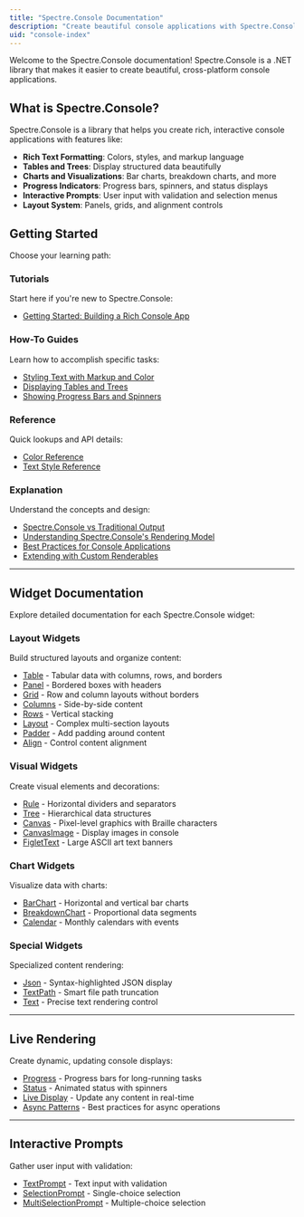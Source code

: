 ```yaml
---
title: "Spectre.Console Documentation"
description: "Create beautiful console applications with Spectre.Console"
uid: "console-index"
---
```


Welcome to the Spectre.Console documentation! Spectre.Console is a .NET library that makes it easier to create beautiful, cross-platform console applications.

## What is Spectre.Console?

Spectre.Console is a library that helps you create rich, interactive console applications with features like:

- **Rich Text Formatting**: Colors, styles, and markup language
- **Tables and Trees**: Display structured data beautifully
- **Charts and Visualizations**: Bar charts, breakdown charts, and more
- **Progress Indicators**: Progress bars, spinners, and status displays
- **Interactive Prompts**: User input with validation and selection menus
- **Layout System**: Panels, grids, and alignment controls

## Getting Started

Choose your learning path:

### Tutorials
Start here if you're new to Spectre.Console:
- [Getting Started: Building a Rich Console App](/console/tutorials/getting-started-building-rich-console-app)

### How-To Guides
Learn how to accomplish specific tasks:
- [Styling Text with Markup and Color](/console/how--to/styling-text-with-markup-and-color)
- [Displaying Tables and Trees](/console/how--to/displaying-tables-and-trees)
- [Showing Progress Bars and Spinners](/console/how--to/showing-progress-bars-and-spinners)

### Reference
Quick lookups and API details:
- [Color Reference](/console/reference/color-reference)
- [Text Style Reference](/console/reference/text-style-reference)

### Explanation
Understand the concepts and design:
- [Spectre.Console vs Traditional Output](/console/explanation/spectre-console-vs-traditional-output)
- [Understanding Spectre.Console's Rendering Model](/console/explanation/understanding-rendering-model)
- [Best Practices for Console Applications](/console/explanation/best-practices-for-console-applications)
- [Extending with Custom Renderables](/console/explanation/extending-with-custom-renderables)

---

## Widget Documentation

Explore detailed documentation for each Spectre.Console widget:

### Layout Widgets
Build structured layouts and organize content:
- [Table](/console/widgets/table) - Tabular data with columns, rows, and borders
- [Panel](/console/widgets/panel) - Bordered boxes with headers
- [Grid](/console/widgets/grid) - Row and column layouts without borders
- [Columns](/console/widgets/columns) - Side-by-side content
- [Rows](/console/widgets/rows) - Vertical stacking
- [Layout](/console/widgets/layout) - Complex multi-section layouts
- [Padder](/console/widgets/padder) - Add padding around content
- [Align](/console/widgets/align) - Control content alignment

### Visual Widgets
Create visual elements and decorations:
- [Rule](/console/widgets/rule) - Horizontal dividers and separators
- [Tree](/console/widgets/tree) - Hierarchical data structures
- [Canvas](/console/widgets/canvas) - Pixel-level graphics with Braille characters
- [CanvasImage](/console/widgets/canvas-image) - Display images in console
- [FigletText](/console/widgets/figlet) - Large ASCII art text banners

### Chart Widgets
Visualize data with charts:
- [BarChart](/console/widgets/bar-chart) - Horizontal and vertical bar charts
- [BreakdownChart](/console/widgets/breakdown-chart) - Proportional data segments
- [Calendar](/console/widgets/calendar) - Monthly calendars with events

### Special Widgets
Specialized content rendering:
- [Json](/console/widgets/json) - Syntax-highlighted JSON display
- [TextPath](/console/widgets/text-path) - Smart file path truncation
- [Text](/console/widgets/text) - Precise text rendering control

---

## Live Rendering

Create dynamic, updating console displays:
- [Progress](/console/live/progress) - Progress bars for long-running tasks
- [Status](/console/live/status) - Animated status with spinners
- [Live Display](/console/live/live-display) - Update any content in real-time
- [Async Patterns](/console/live/async-patterns) - Best practices for async operations

---

## Interactive Prompts

Gather user input with validation:
- [TextPrompt](/console/prompts/text-prompt) - Text input with validation
- [SelectionPrompt](/console/prompts/selection-prompt) - Single-choice selection
- [MultiSelectionPrompt](/console/prompts/multi-selection-prompt) - Multiple-choice selection